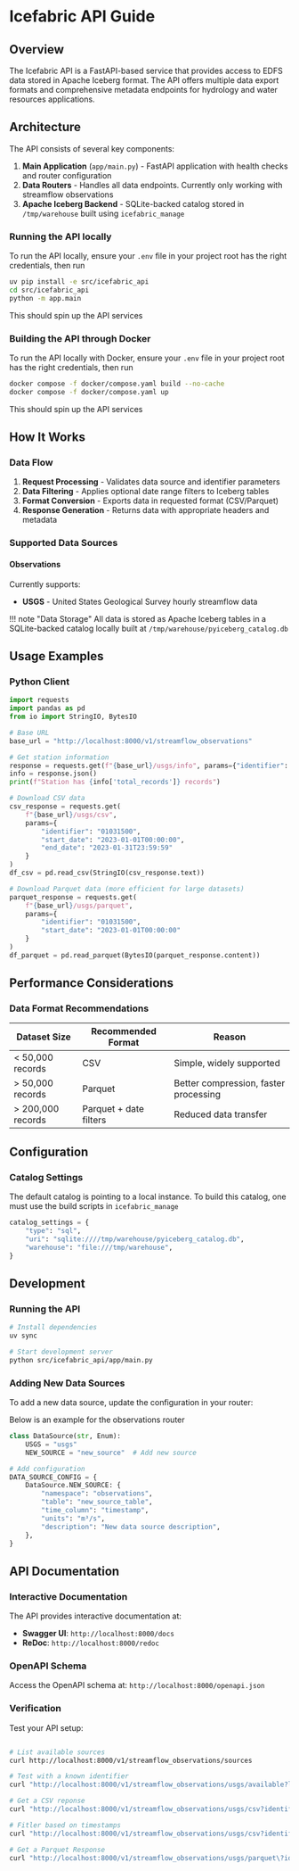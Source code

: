 # Icefabric API Guide

## Overview

The Icefabric API is a FastAPI-based service that provides access to EDFS data stored in Apache Iceberg format. The API offers multiple data export formats and comprehensive metadata endpoints for hydrology and water resources applications.

## Architecture

The API consists of several key components:

1. **Main Application** (`app/main.py`) - FastAPI application with health checks and router configuration
2. **Data Routers** - Handles all data endpoints. Currently only working with streamflow observations
3. **Apache Iceberg Backend** - SQLite-backed catalog stored in `/tmp/warehouse` built using `icefabric_manage`

### Running the API locally
To run the API locally, ensure your `.env` file in your project root has the right credentials, then run
```sh
uv pip install -e src/icefabric_api
cd src/icefabric_api
python -m app.main
```
This should spin up the API services

### Building the API through Docker
To run the API locally with Docker, ensure your `.env` file in your project root has the right credentials, then run
```sh
docker compose -f docker/compose.yaml build --no-cache
docker compose -f docker/compose.yaml up
```
This should spin up the API services

## How It Works

### Data Flow

1. **Request Processing** - Validates data source and identifier parameters
2. **Data Filtering** - Applies optional date range filters to Iceberg tables
3. **Format Conversion** - Exports data in requested format (CSV/Parquet)
4. **Response Generation** - Returns data with appropriate headers and metadata

### Supported Data Sources

#### Observations
Currently supports:
- **USGS** - United States Geological Survey hourly streamflow data

!!! note "Data Storage"
    All data is stored as Apache Iceberg tables in a SQLite-backed catalog locally built at `/tmp/warehouse/pyiceberg_catalog.db`

## Usage Examples

### Python Client

```python
import requests
import pandas as pd
from io import StringIO, BytesIO

# Base URL
base_url = "http://localhost:8000/v1/streamflow_observations"

# Get station information
response = requests.get(f"{base_url}/usgs/info", params={"identifier": "01031500"})
info = response.json()
print(f"Station has {info['total_records']} records")

# Download CSV data
csv_response = requests.get(
    f"{base_url}/usgs/csv",
    params={
        "identifier": "01031500",
        "start_date": "2023-01-01T00:00:00",
        "end_date": "2023-01-31T23:59:59"
    }
)
df_csv = pd.read_csv(StringIO(csv_response.text))

# Download Parquet data (more efficient for large datasets)
parquet_response = requests.get(
    f"{base_url}/usgs/parquet",
    params={
        "identifier": "01031500",
        "start_date": "2023-01-01T00:00:00"
    }
)
df_parquet = pd.read_parquet(BytesIO(parquet_response.content))
```

## Performance Considerations

### Data Format Recommendations

| Dataset Size | Recommended Format | Reason |
|-------------|-------------------|---------|
| < 50,000 records | CSV | Simple, widely supported |
| > 50,000 records | Parquet | Better compression, faster processing |
| > 200,000 records | Parquet + date filters | Reduced data transfer |

## Configuration

### Catalog Settings

The default catalog is pointing to a local instance. To build this catalog, one must use the build scripts in `icefabric_manage`

```python
catalog_settings = {
    "type": "sql",
    "uri": "sqlite:////tmp/warehouse/pyiceberg_catalog.db",
    "warehouse": "file:///tmp/warehouse",
}
```

## Development

### Running the API

```bash
# Install dependencies
uv sync

# Start development server
python src/icefabric_api/app/main.py
```

### Adding New Data Sources

To add a new data source, update the configuration in your router:

Below is an example for the observations router

```python
class DataSource(str, Enum):
    USGS = "usgs"
    NEW_SOURCE = "new_source"  # Add new source

# Add configuration
DATA_SOURCE_CONFIG = {
    DataSource.NEW_SOURCE: {
        "namespace": "observations",
        "table": "new_source_table",
        "time_column": "timestamp",
        "units": "m³/s",
        "description": "New data source description",
    },
}
```

## API Documentation

### Interactive Documentation

The API provides interactive documentation at:

- **Swagger UI**: `http://localhost:8000/docs`
- **ReDoc**: `http://localhost:8000/redoc`

### OpenAPI Schema

Access the OpenAPI schema at: `http://localhost:8000/openapi.json`


### Verification

Test your API setup:

```bash

# List available sources
curl http://localhost:8000/v1/streamflow_observations/sources

# Test with a known identifier
curl "http://localhost:8000/v1/streamflow_observations/usgs/available?limit=1"

# Get a CSV reponse
curl "http://localhost:8000/v1/streamflow_observations/usgs/csv?identifier=01010000&include_headers=true"

# Fitler based on timestamps
curl "http://localhost:8000/v1/streamflow_observations/usgs/csv?identifier=01010000&start_date=2021-12-31T14%3A00%3A00&end_date=2022-01-01T14%3A00%3A00&include_headers=true"

# Get a Parquet Response
curl "http://localhost:8000/v1/streamflow_observations/usgs/parquet\?identifier\=01010000\&start_date\=2021-12-31T14%3A00%3A00\&end_date\=2022-01-01T14%3A00%3A00" -o "output.parquet"
```
